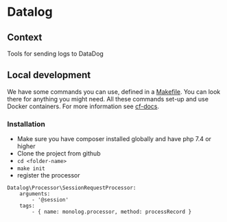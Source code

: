 # Datalog

## Context

Tools for sending logs to DataDog

## Local development

We have some commands you can use, defined in a [Makefile](./Makefile). You can look there for anything you might need. All these commands set-up and use Docker containers. 
For more information see [cf-docs](https://github.com/Clearfacts/cf-docs/blob/66552172fedf8663a0d8a7d165d076565035218f/dev/LocalDevSetup.md).

### Installation

- Make sure you have composer installed globally and have php 7.4 or higher
- Clone the project from github
- `cd <folder-name>`
- `make init`
- register the processor 

```
Datalog\Processor\SessionRequestProcessor:
    arguments:
        - '@session'
    tags:
        - { name: monolog.processor, method: processRecord }
```
